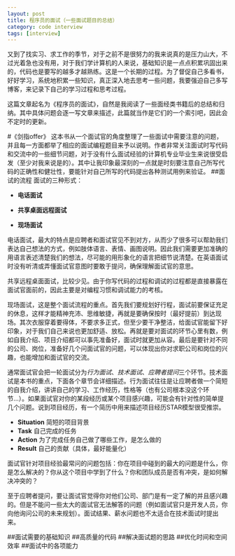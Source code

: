 ```yaml
---
layout: post
title: 程序员的面试（一些面试题目的总结）
category: code interview
tags: [interview]
---
```

又到了找实习、求工作的季节，对于之前不是很努力的我来说真的是压力山大，不过光着急也没有用，对于我们学计算机的人来说，基础知识是一点点积累巩固出来的，代码也是要写的越多才越熟练。这是一个长期的过程。为了督促自己多看书，好好学习，系统地积累一些知识，真正深入地去思考一些问题，我要强迫自己多写博客，来记录下自己的学习过程和思考过程。

这篇文章起名为《程序员的面试》，自然是我阅读了一些面经类书籍后的总结和归纳。其中具体问题会逐一写文章来描述，此篇就当作是它们的一个索引吧，因此会不定时的更新。

<!-- excerpt -->
#《剑指offer》
这本书从一个面试官的角度整理了一些面试中需要注意的问题，并且每一方面都举了相应的面试编程题目来予以说明。作者非常关注面试时写代码和交流中的一些细节问题，对于没有什么面试经验的计算机专业毕业生来说很受启发（至少对我来说是的）。其中让我印象最深刻的一点就是时刻要注意自己所写代码的正确性和健壮性，要能针对自己所写的代码提出各种测试用例来验证。
##面试的流程
面试的三种形式：

 - **电话面试**

 - **共享桌面远程面试**

 - **现场面试**

电话面试，最大的特点是应聘者和面试官见不到对方，从而少了很多可以帮助我们表达自己想法的方式，例如肢体语言、表情、画图说明。因此我们需要更加准确的用语言表述清楚我们的想法，尽可能的用形象化的语言把细节说清楚。在英语面试时没有听清或弄懂面试官意图时要敢于提问，确保理解面试官的意思。

共享远程桌面面试，比较少见。由于你写代码的过程和调试的过程都是直接暴露在面试官面前的，因此主要是对编程习惯和调试能力的考核。

现场面试，这是整个面试流程的重点。首先我们要规划好行程，面试前要保证充足的休息，这样才能精神充沛、思维敏捷，再就是要确保按时（最好提前）到达现场。其次衣服穿着要得体，不要求多正式，但至少要干净整洁，给面试官能留下好印象，对于我们自己来说也更加舒适、放松。再就是要对面试的环节心里有数，例如自我介绍、项目介绍都可以事先准备好，面试时就更加从容。最后是要针对不同的公司、岗位，准备好几个问面试官的问题，可以体现出你对求职公司和岗位的兴趣，也能增加和面试官的交流。

通常面试官会把一轮面试分为*行为面试*、*技术面试*、*应聘者提问*三个环节。技术面试是本书的重点，下面各个章节会详细描述。行为面试往往是让应聘者做一个简短的自我介绍，讲讲自己的学习、工作经历，性格等（也有公司根本没这个环节...）。如果面试官对你的某段经历或某个项目感兴趣，可能会有针对性的简单提几个问题。说到项目经历，有一个简历中用来描述项目经历STAR模型很受推崇。

- **Situation** 简短的项目背景
- **Task** 自己完成的任务
- **Action** 为了完成任务自己做了哪些工作，是怎么做的
- **Result** 自己的贡献（具体，最好能量化）

面试官针对项目经验最常问的问题包括：你在项目中碰到的最大的问题是什么，你是怎么解决的？你从这个项目中学到了什么？你和团队成员是否有冲突，是如何解决冲突的？

至于应聘者提问，要让面试官觉得你对他们公司、部门是有一定了解的并且感兴趣的。但是不能问一些太大的面试官无法解答的问题（例如面试官只是开发人员，你向他询问公司的未来规划）。面试结果、薪水问题也不太适合在技术面试时提出来。

##面试需要的基础知识
##高质量的代码
##解决面试题的思路
##优化时间和空间效率
##面试中的各项能力